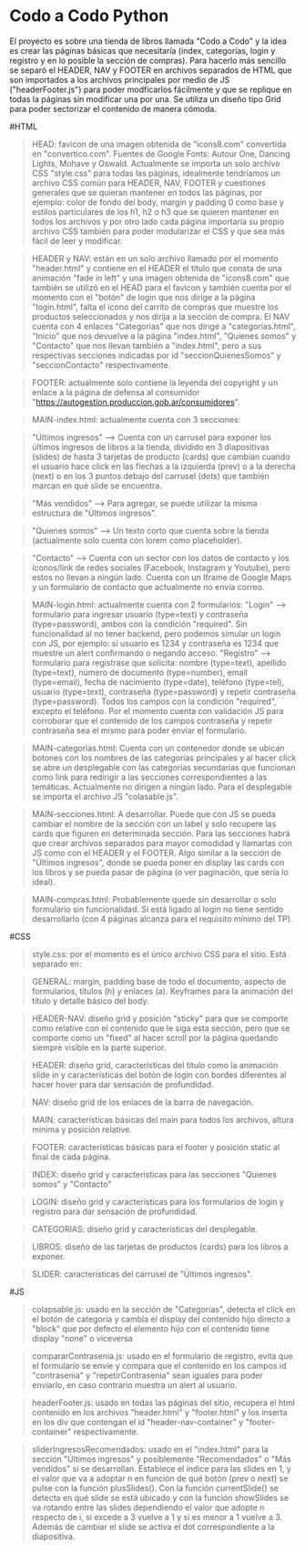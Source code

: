 # Codo a Codo Python
El proyecto es sobre una tienda de libros llamada "Codo a Codo" y la idea es crear las páginas básicas que necesitaría (index, categorías, login y registro y en lo posible la sección de compras).
Para hacerlo más sencillo se separó el HEADER, NAV y FOOTER en archivos separados de HTML que son importados a los archivos principales por medio de JS ("headerFooter.js") para poder modficarlos fácilmente y que se replique en todas la páginas sin modificar una por una. Se utiliza un diseño tipo Grid para poder sectorizar el contenido de manera cómoda.

#HTML

>HEAD: favicon de una imagen obtenida de "icons8.com" convertida en "convertico.com". Fuentes de Google Fonts: Autour One, Dancing Lights, Mohave y Oswald. Actualmente se importa un solo archivo CSS "style.css" para todas las páginas, idealmente tendríamos un archivo CSS común para HEADER, NAV, FOOTER y cuestiones generales que se quieran mantener en todos las páginas, por ejemplo: color de fondo del body, margin y padding 0 como base y estilos particulares de los h1, h2 o h3 que se quieren mantener en todos los archivos y por otro lado cada página importaría su propio archivo CSS también para poder modularizar el CSS y que sea más fácil de leer y modificar. 
 
>HEADER y NAV: están en un solo archivo llamado por el momento "header.html" y contiene en el HEADER el título que consta de una animación "fade in left" y una imagen obtenida de "icons8.com" que también se utilizó en el HEAD para el favicon y también cuenta por el momento con el "botón" de login que nos dirige a la página "login.html", falta el ícono del carrito de compras que muestre los productos seleccionados y nos dirija a la sección de compra. El NAV cuenta con 4 enlaces "Categorias" que nos dirige a "categorías.html", "Inicio" que nos devuelve a la página "index.html", "Quienes somos" y "Contacto" que nos llevan también a "index.html", pero a sus respectivas secciones indicadas por id "seccionQuienesSomos" y "seccionContacto" respectivamente.

>FOOTER: actualmente solo contiene la leyenda del copyright y un enlace a la página de defensa al consumidor "https://autogestion.produccion.gob.ar/consumidores".

>MAIN-index.html: actualmente cuenta con 3 secciones:

>"Últimos ingresos" --> Cuenta con un carrusel para exponer los últimos ingresos de libros a la tienda, dividido en 3 diapositivas (slides) de hasta 3 tarjetas de producto (cards) que cambian cuando el usuario hace click en las flechas a la izquierda (prev) o a la derecha (next) o en los 3 puntos debajo del carrusel (dots) que también marcan en qué slide se encuentra.

>"Más vendidos" --> Para agregar, se puede utilizar la misma estructura de "Últimos ingresos".

>"Quienes somos" --> Un texto corto que cuenta sobre la tienda (actualmente solo cuenta con lorem como placeholder).

>"Contacto" --> Cuenta con un sector con los datos de contacto y los íconos/link de redes sociales (Facebook, Instagram y Youtube), pero estos no llevan a ningún lado. Cuenta con un Iframe de Google Maps y un formulario de contacto que actualmente no envía correo.

>MAIN-login.html: actualmente cuenta con 2 formularios:
>"Login" --> formulario para ingresar usuario (type=text) y contraseña (type=password), ambos con la condición "required". Sin funcionalidad al no tener backend, pero podemos simular un login con JS, por ejemplo: si usuario es 1234 y contraseña es 1234 que muestre un alert confirmando o negando acceso.
>"Registro" --> formulario para registrase que solicita: nombre (type=text), apellido (type=text), número de documento (type=number), email (type=email), fecha de nacimiento (type=date), teléfono (type=tel), usuario (type=text), contraseña (type=password) y repetir contraseña (type=password). Todos los campos con la condición "required", excepto el teléfono. Por el momento cuenta con validación JS para corroborar que el contenido de los campos contraseña y repetir contraseña sea el mismo para poder enviar el formulario.

>MAIN-categorias.html:
>Cuenta con un contenedor donde se ubican botones con los nombres de las categorías principales y al hacer click se abre un desplegable con las categorías secundarias que funcionan como link para redirigir a las secciones correspondientes a las temáticas. Actualmente no dirigen a ningún lado. Para el desplegable se importa el archivo JS "colasable.js".

>MAIN-secciones.html:
> A desarrollar. Puede que con JS se pueda cambiar el nombre de la sección con un label y solo recupere las cards que figuren en determinada sección. Para las secciones habrá que crear archivos separados para mayor comodidad y llamarlas con JS como con el HEADER y el FOOTER. Algo similar a la sección de "Últimos ingresos", donde se pueda poner en display las cards con los libros y se pueda pasar de página (o ver paginación, que sería lo ideal).

>MAIN-compras.html:
>Probablemente quede sin desarrollar o solo formulario sin funcionalidad. Si está ligado al login no tiene sentido desarrollarlo (con 4 páginas alcanza para el requisito mínimo del TP).

#CSS

>style.css: por el momento es el único archivo CSS para el sitio. Está separado en:

>GENERAL: margin, padding base de todo el documento, aspecto de formularios, títulos (h) y enlaces (a). Keyframes para la animación del título y detalle básico del body.

>HEADER-NAV: diseño grid y posición "sticky" para que se comporte como relative con el contenido que le siga esta sección, pero que se comporte como un "fixed" al hacer scroll por la página quedando siempre visible en la parte superior.

>HEADER: diseño grid, características del título como la animación slide in y características del botón de login con bordes diferentes al hacer hover para dar sensación de profundidad.

>NAV: diseño grid de los enlaces de la barra de navegación.

>MAIN: características básicas del main para todos los archivos, altura mínima y posición relative.

>FOOTER: características básicas para el footer y posición static al final de cada página.

>INDEX: diseño grid y características para las secciones "Quienes somos" y "Contacto"

>LOGIN: diseño grid y características para los formularios de login y registro para dar sensación de profundidad.

>CATEGORIAS: diseño grid y características del desplegable.

>LIBROS: diseño de las tarjetas de productos (cards) para los libros a exponer.

>SLIDER: características del carrusel de "Últimos ingresos".


#JS

>colapsable.js: usado en la sección de "Categorías", detecta el click en el botón de categoría y cambia el display del contenido hijo directo a "block" que por defecto el elemento hijo con el contenido tiene display "none" o viceversa

>compararContrasenia.js: usado en el formulario de registro, evita que el formulario se envíe y compara que el contenido en los campos id "contrasenia" y "repetirContrasenia" sean iguales para poder enviarlo, en caso contrario muestra un alert al usuario.

>headerFooter.js: usado en todas las páginas del sitio, recupera el html contenido en los archivos "header.html" y "footer.html" y los inserta en los div que contengan el id "header-nav-container" y "footer-container" respectivamente.

>sliderIngresosRecomendados: usado en el "index.html" para la sección "Últimos ingresos" y posiblemente "Recomendados" o "Más vendidos" si se desarrollan. Establece el índice para las slides en 1, y el valor que va a adoptar n en función de qué botón (prev o next) se pulse con la función plusSlides(). Con la función currentSlide() se detecta en qué slide se está ubicado y con la función showSlides se va rotando entre las slides dependiendo el valor que adopte n respecto de i, si excede a 3 vuelve a 1 y si es menor a 1 vuelve a 3. Además de cambiar el slide se activa el dot correspondiente a la diapositiva.
